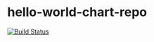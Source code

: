 # hello-world-chart-repo
[![Build Status](https://travis-ci.org/mohammed-ali-1/hello-world-chart-repo.svg?branch=master)](https://travis-ci.org/mohammed-ali-1/hello-world-chart-repo)

